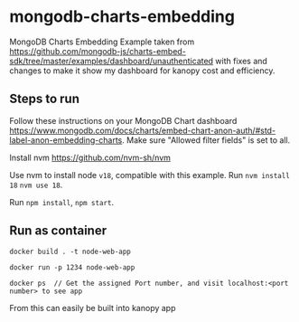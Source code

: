 # mongodb-charts-embedding
MongoDB Charts Embedding Example taken from https://github.com/mongodb-js/charts-embed-sdk/tree/master/examples/dashboard/unauthenticated with fixes and changes to make it show my dashboard for kanopy cost and efficiency.

## Steps to run
Follow these instructions on your MongoDB Chart dashboard https://www.mongodb.com/docs/charts/embed-chart-anon-auth/#std-label-anon-embedding-charts. Make sure "Allowed filter fields" is set to all.

Install nvm https://github.com/nvm-sh/nvm

Use nvm to install node `v18`, compatible with this example. Run `nvm install 18` `nvm use 18`.

Run `npm install`, `npm start`.

## Run as container
```
docker build . -t node-web-app

docker run -p 1234 node-web-app

docker ps  // Get the assigned Port number, and visit localhost:<port number> to see app
```

From this can easily be built into kanopy app
